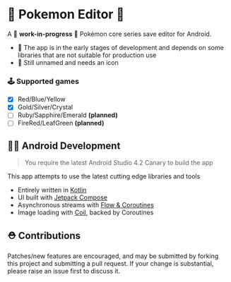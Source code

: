 # :dna: Pokemon Editor :rocket:

A :construction: **work-in-progress** :construction: Pokémon core series save editor for Android. 
- :construction_worker: The app is in the early stages of development and depends on some libraries that are not suitable for production use
- :construction_worker: Still unnamed and needs an icon
### :joystick: Supported games
- [x] Red/Blue/Yellow
- [x] Gold/Silver/Crystal
- [ ] Ruby/Sapphire/Emerald **(planned)**
- [ ] FireRed/LeafGreen **(planned)**

 ## :man_technologist: Android Development
 > You require the latest Android Studio 4.2 Canary to build the app
 
 This app attempts to use the latest cutting edge libraries and tools
 - Entirely written in [Kotlin](https://kotlinlang.org/)
 - UI built with [Jetpack Compose](https://developer.android.com/jetpack/compose)
 - Asynchronous  streams with [Flow & Coroutines](https://github.com/Kotlin/kotlinx.coroutines)
 - Image loading with [Coil](https://github.com/coil-kt/coil), backed by Coroutines

 ## :rescue_worker_helmet: Contributions
Patches/new features are encouraged, and may be submitted by forking this project and submitting a pull request. If your change is substantial, please raise an issue first to discuss it.
